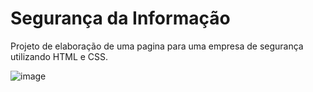 # Segurança da Informação

Projeto de elaboração de uma pagina para uma empresa de segurança utilizando HTML e CSS.

![image](https://user-images.githubusercontent.com/68011048/223571606-72597a61-9fdd-4380-86c3-f58f40b63f08.png)


